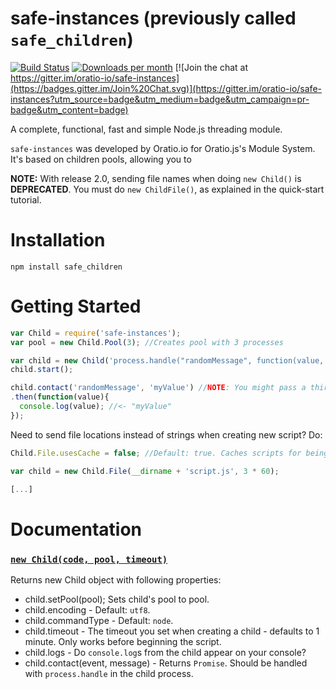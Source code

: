 # safe-instances (previously called `safe_children`)
[![Build Status](https://travis-ci.org/oratio-io/safe-instances.svg?branch=master)](https://travis-ci.org/oratio-io/safe-instances)
[![Downloads per month](https://img.shields.io/npm/dm/safe-instances.svg)](http://npmjs.org/package/safe-instances)
[![Join the chat at https://gitter.im/oratio-io/safe-instances](https://badges.gitter.im/Join%20Chat.svg)](https://gitter.im/oratio-io/safe-instances?utm_source=badge&utm_medium=badge&utm_campaign=pr-badge&utm_content=badge)

A complete, functional, fast and simple Node.js threading module.

`safe-instances` was developed by Oratio.io for Oratio.js's Module System.
It's based on children pools, allowing you to

**NOTE:** With release 2.0, sending file names when doing `new Child()` is **DEPRECATED**. You must do `new ChildFile()`, as explained in the quick-start tutorial.

# Installation

`npm install safe_children`

# Getting Started

``` javascript
var Child = require('safe-instances');
var pool = new Child.Pool(3); //Creates pool with 3 processes

var child = new Child('process.handle("randomMessage", function(value, callback){ callback(value) }', pool, 3 * 60);
child.start();

child.contact('randomMessage', 'myValue') //NOTE: You might pass a third callback argument, too.
.then(function(value){
  console.log(value); //<- "myValue"
});
```

Need to send file locations instead of strings when creating new script? Do:

```  javascript
Child.File.usesCache = false; //Default: true. Caches scripts for being re-used.

var child = new Child.File(__dirname + 'script.js', 3 * 60);

[...]
```

# Documentation

### [`new Child(code, pool, timeout)`](https://github.com/oratio-io/safe_children/blob/master/src/spawner.js#L9)
Returns new Child object with following properties:

* child.setPool(pool); Sets child's pool to pool.
* child.encoding - Default: `utf8`.
* child.commandType - Default: `node`.
* child.timeout - The timeout you set when creating a child - defaults to 1 minute. Only works before beginning the script.
* child.logs - Do `console.log`s from the child appear on your console?
* child.contact(event, message) - Returns `Promise`. Should be handled with `process.handle` in the child process.
